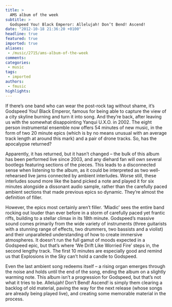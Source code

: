 ```yaml
---
title: >
  AMS album of the week
subtitle: >
  Godspeed You! Black Emperor: Allelujah! Don’t Bend! Ascend!
date: "2012-10-18 21:36:20 +0100"
headline: true
featured: true
imported: true
aliases:
 - /music/2715/ams-album-of-the-week
comments:
categories:
 - music
tags:
 - imported
authors:
 - fmusic
highlights:
---
```


If there’s one band who can wear the post-rock tag without shame, it’s Godspeed You! Black Emperor, famous for being able to capture the view of a city skyline burning and turn it into song. And they’re back, after leaving us with the somewhat disappointing Yanqui U.X.O. in 2002. The eight person instrumental ensemble now offers 54 minutes of new music, in the form of two 20 minute epics (which is by no means unusual with an average track length at around this mark) and a pair of drone tracks. So, has the apocalypse returned?

Apparently, it has returned, but it hasn’t changed – the bulk of this album has been performed live since 2003, and any diehard fan will own several bootlegs featuring sections of the pieces. This leads to a disconnected sense when listening to the album, as it could be interpreted as two well-rehearsed live jams connected by ambient interludes. Worse still, these interludes sound more like the band picked a note and played it for six minutes alongside a dissonant audio sample, rather than the carefully paced ambient sections that made previous epics so dynamic. They’re almost the definition of filler.

However, the epics most certainly aren’t filler. ‘Mladic’ sees the entire band rocking out louder than ever before in a storm of carefully paced yet frantic riffs, building to a stellar climax in its 18th minute. Godspeed’s massive sound comes primarily from the wide variety of instruments (three guitarists with a stunning range of effects, two drummers, two bassists and a violist) and their unparalleled understanding of how to create immersive atmospheres. It doesn’t run the full gamut of moods expected in a Godspeed epic, but that’s where ‘We Drift Like Worried Fire’ steps in, the second lengthy track. The first 10 minutes are especially good and remind us that Explosions in the Sky can’t hold a candle to Godspeed.

Even the last ambient song redeems itself – a rising organ emerges through the noise and holds until the end of the song, ending the album on a slightly warming note. This album isn’t a progression for Godspeed, but that’s not what it tries to be. Allelujah! Don’t Bend! Ascend! is simply them clearing a backlog of old material, paving the way for the next release (whose songs are already being played live), and creating some memorable material in the process.
